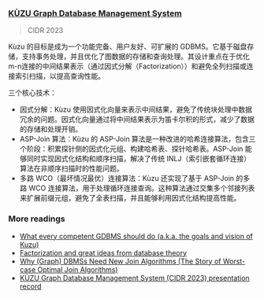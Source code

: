 ### [KÙZU Graph Database Management System](https://www.cidrdb.org/cidr2023/papers/p48-jin.pdf)

> CIDR 2023

Kùzu 的目标是成为一个功能完备、用户友好、可扩展的 GDBMS。它基于磁盘存储，支持事务处理，并且优化了图数据的存储和查询处理。其设计重点在于优化m-n连接的中间结果表示（通过因式分解（Factorization））和避免全列扫描或连接索引扫描，以提高查询性能。

三个核心技术：

- 因式分解：Kùzu 使用因式化向量来表示中间结果，避免了传统块处理中数据冗余的问题。因式化向量通过将中间结果表示为笛卡尔积的形式，减少了数据的存储和处理开销。
- ASP-Join 算法：Kùzu 的 ASP-Join 算法是一种改进的哈希连接算法，包含三个阶段：积累探针侧的因式化元组、构建哈希表、探针哈希表。ASP-Join 能够同时实现因式化结构和顺序扫描，解决了传统 INLJ（索引嵌套循环连接）算法在非顺序扫描时的性能问题。
- 多路 WCO（最坏情况最优）连接算法：Kùzu 还实现了基于 ASP-Join 的多路 WCO 连接算法，用于处理循环连接查询。这种算法通过交集多个邻接列表来扩展前缀元组，避免了全表扫描，并且能够利用因式化结构提高性能。

### More readings

- [What every competent GDBMS should do (a.k.a. the goals and vision of Kuzu)](https://blog.kuzudb.com/post/what-every-gdbms-should-do-and-vision/)
- [Factorization and great ideas from database theory](https://blog.kuzudb.com/post/factorization/)
- [Why (Graph) DBMSs Need New Join Algorithms (The Story of Worst-case Optimal Join Algorithms)](https://blog.kuzudb.com/post/wcoj/)
- [KÙZU Graph Database Management System (CIDR 2023) presentation record](https://www.youtube.com/watch?v=4XCHUJC81KU)
